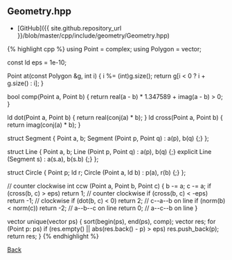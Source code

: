 ## Geometry.hpp

- [GitHub]({{ site.github.repository_url }}/blob/master/cpp/include/geometry/Geometry.hpp)

{% highlight cpp %}
using Point = complex<ld>;
using Polygon = vector<Point>;

const ld eps = 1e-10;

Point at(const Polygon &g, int i) {
  i %= (int)g.size();
  return g[i < 0 ? i + g.size() : i];
}

bool comp(Point a, Point b) {
  return real(a - b) * 1.347589 + imag(a - b) > 0;
}

ld dot(Point a, Point b) { return real(conj(a) * b); }
ld cross(Point a, Point b) { return imag(conj(a) * b); }

struct Segment {
  Point a, b;
  Segment (Point p, Point q) : a(p), b(q) {;}
};

struct Line {
  Point a, b;
  Line (Point p, Point q) : a(p), b(q) {;}
  explicit Line (Segment s) : a(s.a), b(s.b) {;}
};

struct Circle {
  Point p; ld r;
  Circle (Point a, ld b) : p(a), r(b) {;}
};

// counter clockwise
int ccw (Point a, Point b, Point c) {
  b -= a; c -= a;
  if (cross(b, c) > eps) return 1;   // counter clockwise
  if (cross(b, c) < -eps) return -1; // clockwise
  if (dot(b, c) < 0) return 2;       // c--a--b on line
  if (norm(b) < norm(c)) return -2;  // a--b--c on line
  return 0;                          // a--c--b on line
}

vector<Point> unique(vector<Point> ps) {
  sort(begin(ps), end(ps), comp);
  vector<Point> res;
  for (Point p: ps)
    if (res.empty() || abs(res.back() - p) > eps)
      res.push_back(p);
  return res;
}
{% endhighlight %}

[Back](../../..)
